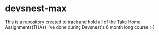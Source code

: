 # devsnest-max
This is a repository created to track and hold all of the Take Home Assignments(THAs) I've done during Devsnest's 6 month long course :-)
